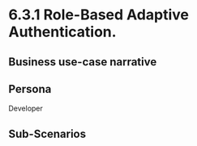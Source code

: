 # 6.3.1 Role-Based Adaptive Authentication. 

## Business use-case narrative


## Persona
Developer

## Sub-Scenarios

